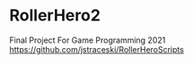 # RollerHero2
Final Project For Game Programming 2021
https://github.com/jstraceski/RollerHeroScripts
